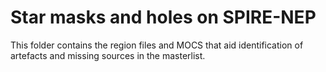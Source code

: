 # Star masks and holes on SPIRE-NEP

This folder contains the region files and MOCS that aid identification of artefacts and
missing sources in the masterlist.


